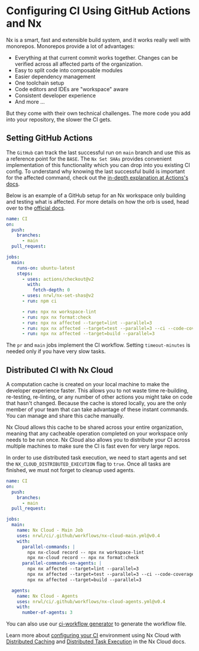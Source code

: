 # Configuring CI Using GitHub Actions and Nx

Nx is a smart, fast and extensible build system, and it works really well with monorepos. Monorepos provide a lot of advantages:

- Everything at that current commit works together. Changes can be verified across all affected parts of the organization.
- Easy to split code into composable modules
- Easier dependency management
- One toolchain setup
- Code editors and IDEs are "workspace" aware
- Consistent developer experience
- And more ...

But they come with their own technical challenges. The more code you add into your repository, the slower the CI gets.

## Setting GitHub Actions

The `GitHub` can track the last successful run on `main` branch and use this as a reference point for the `BASE`. The `Nx Set SHAs` provides convenient implementation of this functionality which you can drop into you existing CI config.
To understand why knowing the last successful build is important for the affected command, check out the [in-depth explanation at Actions's docs](https://github.com/marketplace/actions/nx-set-shas#background).

Below is an example of a GitHub setup for an Nx workspace only building and testing what is affected. For more details on how the orb is used, head over to the [official docs](https://github.com/marketplace/actions/nx-set-shas).

```yaml
name: CI
on:
  push:
    branches:
      - main
  pull_request:

jobs:
  main:
    runs-on: ubuntu-latest
    steps:
      - uses: actions/checkout@v2
        with:
          fetch-depth: 0
      - uses: nrwl/nx-set-shas@v2
      - run: npm ci

      - run: npx nx workspace-lint
      - run: npx nx format:check
      - run: npx nx affected --target=lint --parallel=3
      - run: npx nx affected --target=test --parallel=3 --ci --code-coverage
      - run: npx nx affected --target=build --parallel=3
```

The `pr` and `main` jobs implement the CI workflow. Setting `timeout-minutes` is needed only if you have very slow tasks.

<div class="nx-cloud-section">

## Distributed CI with Nx Cloud

A computation cache is created on your local machine to make the developer experience faster. This allows you to not waste time re-building, re-testing, re-linting, or any number of other actions you might take on code that hasn't changed. Because the cache is stored locally, you are the only member of your team that can take advantage of these instant commands. You can manage and share this cache manually.

Nx Cloud allows this cache to be shared across your entire organization, meaning that any cacheable operation completed on your workspace only needs to be run once. Nx Cloud also allows you to distribute your CI across multiple machines to make sure the CI is fast even for very large repos.

In order to use distributed task execution, we need to start agents and set the `NX_CLOUD_DISTRIBUTED_EXECUTION` flag to `true`. Once all tasks are finished, we must not forget to cleanup used agents.

```yaml
name: CI
on:
  push:
    branches:
      - main
  pull_request:

jobs:
  main:
    name: Nx Cloud - Main Job
    uses: nrwl/ci/.github/workflows/nx-cloud-main.yml@v0.4
    with:
      parallel-commands: |
        npx nx-cloud record -- npx nx workspace-lint
        npx nx-cloud record -- npx nx format:check
      parallel-commands-on-agents: |
        npx nx affected --target=lint --parallel=3
        npx nx affected --target=test --parallel=3 --ci --code-coverage
        npx nx affected --target=build --parallel=3

  agents:
    name: Nx Cloud - Agents
    uses: nrwl/ci/.github/workflows/nx-cloud-agents.yml@v0.4
    with:
      number-of-agents: 3
```

You can also use our [ci-workflow generator](https://nx.dev/packages/workspace/generators/ci-workflow) to generate the workflow file.

Learn more about [configuring your CI](/nx-cloud/set-up/set-up-dte#cicd-examples) environment using Nx Cloud with [Distributed Caching](/nx-cloud/set-up/set-up-caching) and [Distributed Task Execution](/nx-cloud/set-up/set-up-dte) in the Nx Cloud docs.

</div>
